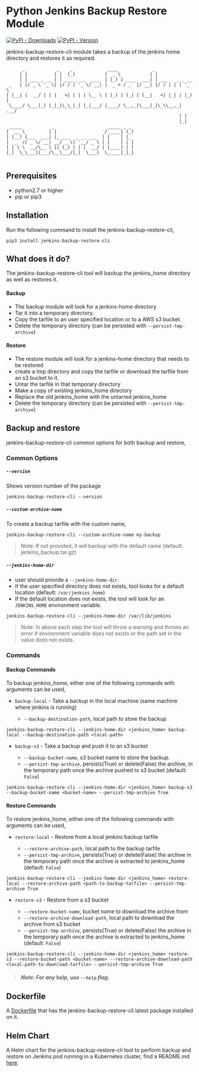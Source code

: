 # Python Jenkins Backup Restore Module

[![PyPI - Downloads](https://img.shields.io/pypi/dm/jenkins-backup-restore-cli?style=plastic)](https://pypi.org/project/jenkins-backup-restore-cli/)
[![PyPI - Version](https://img.shields.io/pypi/v/jenkins-backup-restore-cli?style=plasticl&logo=pypi)](https://pypi.org/project/jenkins-backup-restore-cli/)

jenkins-backup-restore-cli module takes a backup of the jenkins home directory and restores it as required.

```
      _            _    _             ____             _
     | |          | |  (_)           |  _ \           | |
     | | ___ _ __ | | ___ _ __  ___  | |_) | __ _  ___| | ___   _ _ __
 _   | |/ _ \ '_ \| |/ / | '_ \/ __| |  _ < / _` |/ __| |/ / | | | '_ \
| |__| |  __/ | | |   <| | | | \__ \ | |_) | (_| | (__|   <| |_| | |_) |
 \____/ \___|_| |_|_|\_\_|_| |_|___/ |____/ \__,_|\___|_|\_\\__,_| .__/
                                                                 | |
                                                                 |_|
 _____           _                    _____ _ _
|  __ \         | |                  / ____| (_)
| |__) |___  ___| |_ ___  _ __ ___  | |    | |_
|  _  // _ \/ __| __/ _ \| '__/ _ \ | |    | | |
| | \ \  __/\__ \ || (_) | | |  __/ | |____| | |
|_|  \_\___||___/\__\___/|_|  \___|  \_____|_|_|


``` 

## Prerequisites
- python2.7 or higher
- pip or pip3 

## Installation
Run the following command to install the jenkins-backup-restore-cli,
```
pip3 install jenkins-backup-restore-cli
```

## What does it do?
The jenkins-backup-restore-cli tool will backup the jenkins_home directory as well as restores it.

#### Backup
* The backup module will look for a jenkins-home directory
* Tar it into a temporary directory.
* Copy the tarfile to an user specified location or to a AWS s3 bucket.
* Delete the temporary directory (can be persisted with `--persist-tmp-archive`)

#### Restore
* The restore module will look for a jenkins-home directory that needs to be restored
* create a tmp directory and copy the tarfile or download the tarfile from an s3 bucket to it.
* Untar the tarfile in that temporary directory
* Make a copy of existing jenkins_home directory
* Replace the old jenkins_home with the untarred jenkins_home
* Delete the temporary directory (can be persisted with `--persist-tmp-archive`)

## Backup and restore
jenkins-backup-restore-cli common options for both backup and restore,

### Common Options

##### `--version`
Shows version number of the package
```
jenkins-backup-restore-cli --version
```

##### `--custom-archive-name`
To create a backup tarfile with the custom name, 
```
jenkins-backup-restore-cli --custom-archive-name my-backup
```
> Note: If not provided, it will backup with the default name (default: jenkins_backup.tar.gz)


##### `--jenkins-home-dir`
* user should provide a `--jenkins-home-dir`. 
* If the user specified directory does not exists, tool looks for a default location (default: `/var/jenkins_home`)
* If the default location does not exists, the tool will look for an `JENKINS_HOME` environment variable.
```
jenkins-backup-restore-cli --jenkins-home-dir /var/lib/jenkins
```

> Note:  In above each step the tool will throw a warning and throws an error if environment variable does not exists or 
> the path set in the value does not exists. 

### Commands

#### Backup Commands

To backup jenkins_home, either one of the following commands with arguments can be used,

* `backup-local` - Take a backup in the local machine (same machine where jenkins is running)

  * `--backup-destination-path`, local path to store the backup
 
```
jenkins-backup-restore-cli --jenkins-home-dir <jenkins_home> backup-local --backup-destination-path <local-path>
```

* `backup-s3` - Take a backup and push it to an s3 bucket

  * `--backup-bucket-name`, s3 bucket name to store the backup.
  * `--persist-tmp-archive`, persists(True) or delete(False) the archive, in the temporary path once the archive pushed to s3 bucket (default: `False`)

```
jenkins-backup-restore-cli --jenkins-home-dir <jenkins_home> backup-s3 --backup-bucket-name <bucket-name> --persist-tmp-archive True
```

#### Restore Commands

To restore jenkins_home, either one of the following commands with arguments can be used,

* `restore-local` - Restore from a local jenkins backup tarfile

  * `--restore-archive-path`, local path to the backup tarfile
  * `--persist-tmp-archive`, persists(True) or delete(False) the archive in the temporary path once the archive is extracted to jenkins_home (default: `False`)
  
```
jenkins-backup-restore-cli --jenkins-home-dir <jenkins_home> restore-local --restore-archive-path <path-to-backup-tarfile> --persist-tmp-archive True
```

* `restore-s3` - Restore from a s3 bucket

  * `--restore-bucket-name`, bucket name to download the archive from
  * `--restore-archive-download-path`, local path to download the archive from s3 bucket
  * `--persist-tmp-archive`, persists(True) or delete(False) the archive in the temporary path once the archive is extracted to jenkins_home (default: `False`)

```
jenkins-backup-restore-cli --jenkins-home-dir <jenkins_home> restore-s3 --restore-bucket-path <bucket-name> --restore-archive-download-path <local-path-to-download-tarfile> --persist-tmp-archive True
```
 
> ##### Note: For any help, use `--help` flag. 

## Dockerfile
A [Dockerfile](Dockerfile) that has the jenkins-backup-restore-cli latest package installed on it.


## Helm Chart
A Helm chart for the jenkins-backup-restore-cli tool to perform backup and restore on Jenkins pod running in a Kubernetes cluster, find a README.md [here](jenkins-backup-restore-cli/README.md). 